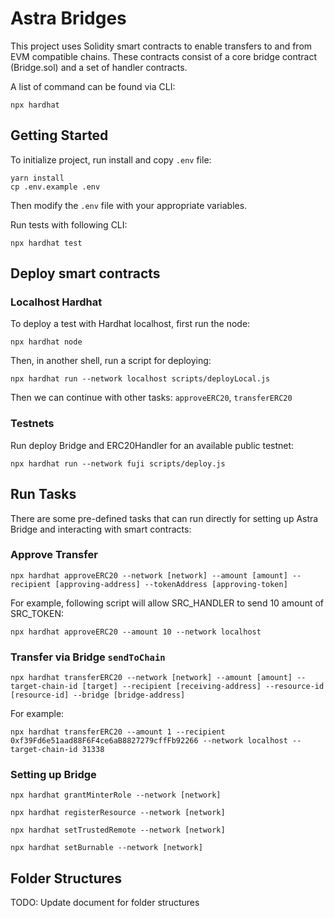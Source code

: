 # Astra Bridges

This project uses Solidity smart contracts to enable transfers to and from EVM compatible chains. These contracts consist of a core bridge contract (Bridge.sol) and a set of handler contracts.

A list of command can be found via CLI:

```shell
npx hardhat
```

## Getting Started

To initialize project, run install and copy `.env` file:

```shell
yarn install
cp .env.example .env
```

Then modify the `.env` file with your appropriate variables.

Run tests with following CLI:

```shell
npx hardhat test
```

## Deploy smart contracts

### Localhost Hardhat

To deploy a test with Hardhat localhost, first run the node:

```shell
npx hardhat node
```

Then, in another shell, run a script for deploying:

```shell
npx hardhat run --network localhost scripts/deployLocal.js
```

Then we can continue with other tasks: `approveERC20`, `transferERC20`

### Testnets

Run deploy Bridge and ERC20Handler for an available public testnet:

```shell
npx hardhat run --network fuji scripts/deploy.js
```

## Run Tasks

There are some pre-defined tasks that can run directly for setting up Astra Bridge and interacting with smart contracts:

### Approve Transfer

```shell
npx hardhat approveERC20 --network [network] --amount [amount] --recipient [approving-address] --tokenAddress [approving-token]
```

For example, following script will allow SRC_HANDLER to send 10 amount of SRC_TOKEN:

```shell
npx hardhat approveERC20 --amount 10 --network localhost
```

### Transfer via Bridge `sendToChain`

```shell
npx hardhat transferERC20 --network [network] --amount [amount] --target-chain-id [target] --recipient [receiving-address] --resource-id [resource-id] --bridge [bridge-address]
```

For example:

```shell
npx hardhat transferERC20 --amount 1 --recipient 0xf39Fd6e51aad88F6F4ce6aB8827279cffFb92266 --network localhost --target-chain-id 31338
```

### Setting up Bridge

```shell
npx hardhat grantMinterRole --network [network]
```

```shell
npx hardhat registerResource --network [network]
```

```shell
npx hardhat setTrustedRemote --network [network]
```

```shell
npx hardhat setBurnable --network [network]
```

## Folder Structures

TODO: Update document for folder structures
